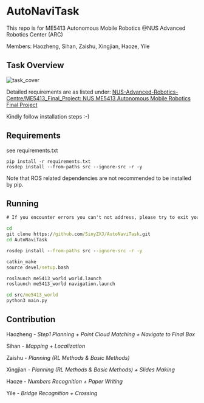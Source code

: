 # AutoNaviTask
 This repo is for ME5413 Autonomous Mobile Robotics @NUS Advanced Robotics Center (ARC)

Members: Haozheng, Sihan, Zaishu, Xingjian, Haoze, Yile

## Task Overview

![task_cover](C:\Users\SinyZ\Desktop\Group1\AutoNaviTask\task_cover.png)

Detailed requirements are as listed under: [NUS-Advanced-Robotics-Centre/ME5413_Final_Project: NUS ME5413 Autonomous Mobile Robotics Final Project](https://github.com/NUS-Advanced-Robotics-Centre/ME5413_Final_Project)

Kindly follow installation steps :-)

## Requirements

see requirements.txt

```
pip install -r requirements.txt
rosdep install --from-paths src --ignore-src -r -y
```

Note that ROS related dependencies are not recommended to be installed by pip.

## Running

```bat
# If you encounter errors you can't not address, please try to exit your conda environment first.

cd
git clone https://github.com/SinyZXJ/AutoNaviTask.git
cd AutoNaviTask

rosdep install --from-paths src --ignore-src -r -y

catkin_make
source devel/setup.bash

roslaunch me5413_world world.launch
roslaunch me5413_world navigation.launch

cd src/me5413_world
python3 main.py
```

## Contribution

Haozheng - *Step1 Planning + Point Cloud Matching + Navigate to Final Box*

Sihan - *Mapping + Localization*

Zaishu - *Planning (RL Methods & Basic Methods)*

Xingjian - *Planning (RL Methods & Basic Methods) + Slides Making*

Haoze - *Numbers Recognition + Paper Writing*

Yile - *Bridge Recognition + Crossing*

